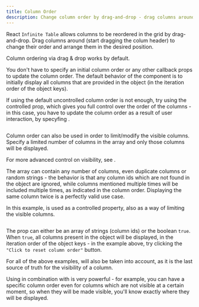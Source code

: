 ```yaml
---
title: Column Order
description: Change column order by drag-and-drop - drag columns around and reorder them live
---
```


React `Infinite Table` allows columns to be reordered in the grid by drag-and-drop. Drag columns around (start dragging the colum header) to change their order and arrange them in the desired position.

<Note>

Column ordering via drag & drop works by default.

</Note>

You don't have to specify an initial column order or any other callback props to update the column order. The default behavior of the component is to initially display all columns that are provided in the <PropLink name="columns" /> object (in the iteration order of the object keys).

If using the <PropLink name="defaultColumnOrder" code={false}>default uncontrolled column order</PropLink> is not enough, try using the controlled <PropLink name="columnOrder" /> prop, which gives you full control over the order of the columns - in this case, you have to update the column order as a result of user interaction, by specyfing <PropLink name="onColumnOrderChange" />.

<Sandpack title="Column reordering via drag & drop with controlled `columnOrder`">

```tsx file="$DOCS/reference/columnOrder-example.page.tsx"

```

</Sandpack>

<Note>

Column order can also be used in order to limit/modify the visible columns. Specify a limited number of columns in the <PropLink name="columnOrder" /> array and only those columns will be displayed.

For more advanced control on visibility, see <PropLink name="columnVisibility" />.

</Note>

The <PropLink name="columnOrder" /> array can contain any number of columns, even duplicate columns or random strings - the behavior is that any column ids which are not found in the <PropLink name="columns" /> object are ignored, while columns mentioned multiple times will be included multiple times, as indicated in the column order. Displaying the same column twice is a perfectly valid use case.

<Sandpack title="Advanced column order example">

<Description>
In this example, <PropLink name="columnOrder" /> is used as a controlled property, also as a way of limiting the visible columns.
</Description>

```tsx file="$DOCS/reference/columnOrder-advanced-example.page.tsx"

```

</Sandpack>

<Note>

The <PropLink name="columnOrder" /> prop can either be an array of strings (column ids) or the boolean `true`. When `true`, all columns present in the <PropLink name="columns" /> object will be displayed, in the iteration order of the object keys - in the example above, try clicking the `"Click to reset column order"` button.

</Note>

For all of the above examples, <PropLink name="columnVisibility" /> will also be taken into account, as it is the last source of truth for the visibility of a column.

Using <PropLink name="columnOrder" /> in combination with <PropLink name="columnVisibility" /> is very powerful - for example, you can have a specific column order even for columns which are not visible at a certain moment, so when they will be made visible, you'll know exactly where they will be displayed.
